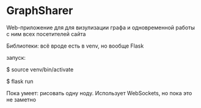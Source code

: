 # GraphSharer

Web-приложение для для визулизации графа и одновременной работы с ним всех посетителей сайта

Библиотеки: всё вроде есть в venv, но вообще Flask

запуск:
 
$ source venv/bin/activate

$ flask run

Пока умеет: рисовать одну ноду. Использует WebSockets, но пока это не заметно

